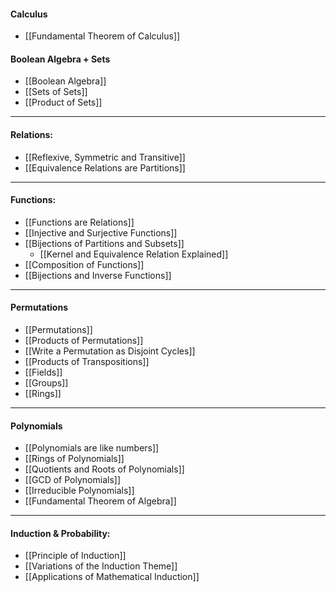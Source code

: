 #### Calculus
- [[Fundamental Theorem of Calculus]]

#### Boolean Algebra + Sets
- [[Boolean Algebra]]
- [[Sets of Sets]]
- [[Product of Sets]]
___
#### Relations:
- [[Reflexive, Symmetric and Transitive]]
- [[Equivalence Relations are Partitions]]

___
#### Functions:
- [[Functions are Relations]]
- [[Injective and Surjective Functions]]
- [[Bijections of Partitions and Subsets]]
	- [[Kernel and Equivalence Relation Explained]]
- [[Composition of Functions]]
- [[Bijections and Inverse Functions]]
___
#### Permutations
- [[Permutations]]
- [[Products of Permutations]]
- [[Write a Permutation as Disjoint Cycles]]
- [[Products of Transpositions]]
- [[Fields]]
- [[Groups]]
- [[Rings]]
___
#### Polynomials
- [[Polynomials are like numbers]]
- [[Rings of Polynomials]]
- [[Quotients and Roots of Polynomials]]
- [[GCD of Polynomials]]
- [[Irreducible Polynomials]]
- [[Fundamental Theorem of Algebra]]
___
#### Induction & Probability:
- [[Principle of Induction]]
- [[Variations of the Induction Theme]]
- [[Applications of Mathematical Induction]]
